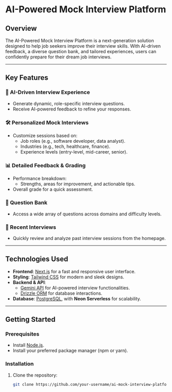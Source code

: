 # AI-Powered Mock Interview Platform

## Overview

The AI-Powered Mock Interview Platform is a next-generation solution designed to help job seekers improve their interview skills. With AI-driven feedback, a diverse question bank, and tailored experiences, users can confidently prepare for their dream job interviews.

---

## Key Features

### 🎯 AI-Driven Interview Experience
- Generate dynamic, role-specific interview questions.
- Receive AI-powered feedback to refine your responses.

### 🛠️ Personalized Mock Interviews
- Customize sessions based on:
  - Job roles (e.g., software developer, data analyst).
  - Industries (e.g., tech, healthcare, finance).
  - Experience levels (entry-level, mid-career, senior).

### 📊 Detailed Feedback & Grading
- Performance breakdown:
  - Strengths, areas for improvement, and actionable tips.
- Overall grade for a quick assessment.

### 📂 Question Bank
- Access a wide array of questions across domains and difficulty levels.

### 🔄 Recent Interviews
- Quickly review and analyze past interview sessions from the homepage.

---

## Technologies Used

- **Frontend**: [Next.js](https://nextjs.org/) for a fast and responsive user interface.
- **Styling**: [Tailwind CSS](https://tailwindcss.com/) for modern and sleek designs.
- **Backend & API**: 
  - [Gemini API](https://example.com/gemini) for AI-powered interview functionalities.
  - [Drizzle ORM](https://github.com/drizzle-team/drizzle-orm) for database interactions.
- **Database**: [PostgreSQL](https://www.postgresql.org/), with **Neon Serverless** for scalability.

---

## Getting Started

### Prerequisites
- Install [Node.js](https://nodejs.org/).
- Install your preferred package manager (npm or yarn).

### Installation

1. Clone the repository:
   ```bash
   git clone https://github.com/your-username/ai-mock-interview-platform.git
